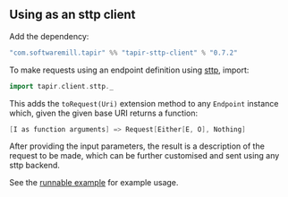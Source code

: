 ## Using as an sttp client

Add the dependency:

```scala
"com.softwaremill.tapir" %% "tapir-sttp-client" % "0.7.2"
```

To make requests using an endpoint definition using [sttp](https://github.com/softwaremill/sttp), import:

```scala
import tapir.client.sttp._
```

This adds the `toRequest(Uri)` extension method to any `Endpoint` instance which, given the given base URI returns a 
function:

```scala
[I as function arguments] => Request[Either[E, O], Nothing]
```

After providing the input parameters, the result is a description of the request to be made, which can be further 
customised and sent using any sttp backend.

See  the [runnable example](https://github.com/softwaremill/tapir/blob/master/playground/src/main/scala/tapir/example/BooksExample.scala)
for example usage.